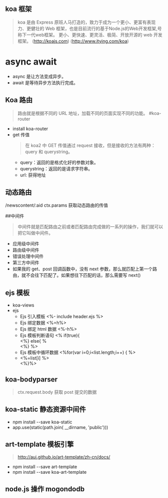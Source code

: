 ## koa 框架
  > koa 是由 Express 原班人马打造的，致力于成为一个更小、更富有表现力、更健壮的 Web 框架，也是目前流行的基于Node.js的Web开发框架,号称下一代web框架。 更小、更快速、更灵活、极简、开放开源的 web 开发框架。
  > (http://koajs.com)
  > (http://www.itying.com/koa)

# async await
  - async 是让方法变成异步。
  - await 是等待异步方法执行完成。

## Koa 路由
  > 路由就是根据不同的 URL 地址，加载不同的页面实现不同的功能。
#koa-router 
  - install koa-router
  - get 传值
    > 在 koa2 中 GET 传值通过 request 接收，但是接收的方法有两种：query 和 querystring。
    - query：返回的是格式化好的参数对象。
    - querystring：返回的是请求字符串。
    - url: 获得地址

## 动态路由
  /newscontent/:aid
  ctx.params 获取动态路由的传值

##中间件
  > 中间件就是匹配路由之前或者匹配路由完成做的一系列的操作，我们就可以把它叫做中间件。
  - 应用级中间件
  - 路由级中间件
  - 错误处理中间件
  - 第三方中间件
  - 如果我的 get、post 回调函数中，没有 next 参数，那么就匹配上第一个路由，就不会往下匹配了。如果想往下匹配的话，那么需要写 next()

## ejs 模板
  - koa-views
  - ejs
    - Ejs 引入模板  <%- include header.ejs %>
    - Ejs 绑定数据 <%=h%>
    - Ejs 绑定 html 数据 <%-h%>
    - Ejs 模板判断语句 <% if(true){ <div><%} else{ %<div><%} %>
    - Ejs 模板中循环数据 <%for(var i=0;i<list.length;i++) { %><li><%=list[i] %></li><%}%>

## koa-bodyparser
  > ctx.request.body 获取 post 提交的数据

## koa-static 静态资源中间件
  - npm install --save koa-static
  - app.use(static(path.join( __dirname, 'public')))

## art-template 模板引擎
  > http://aui.github.io/art-template/zh-cn/docs/
  - npm install --save art-template
  - npm install --save koa-art-template

## node.js 操作 mogondodb 


  






